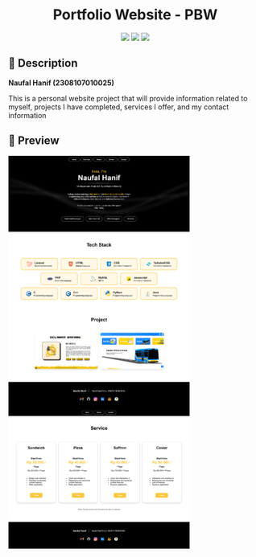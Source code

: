 <!-- Title -->
<div align="center">
    <h1>Portfolio Website - PBW</h1>
</div>

<!-- Badges -->
<div align="center">
    <img src="https://img.shields.io/badge/JavaScript-323330?style=for-the-badge&logo=javascript&logoColor=F7DF1E" /> 
    <img src="https://img.shields.io/badge/HTML5-E34F26?style=for-the-badge&logo=html5&logoColor=white" /> 
    <img src="https://img.shields.io/badge/CSS3-1572B6?style=for-the-badge&logo=css3&logoColor=white" /> 
</div>

<!-- Descriptions -->
<h2>
    📝 Description
</h2>

<b>Naufal Hanif (2308107010025)</b>

This is a personal website project that will provide information related to myself, projects I have completed, services I offer, and my contact information

<!-- Preview -->
<h2>
    📸 Preview
</h2>

<div align="center" style="display: flex; flex-wrap: wrap; flex-direction: column;">
    <img src="https://github.com/naufalhanif25/pbw-portfolio-web/blob/main/page1.png" style="width: 360px; max-width: 100%;" /> 
    <img src="https://github.com/naufalhanif25/pbw-portfolio-web/blob/main/page2.png" style="width: 360px; max-width: 100%;" /> 
</div>